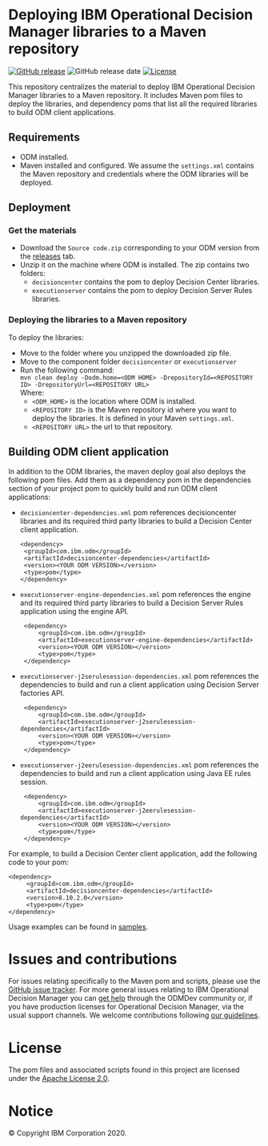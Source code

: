 
# Deploying IBM Operational Decision Manager libraries to a Maven repository

[![GitHub release](https://img.shields.io/github/release/ODMDev/odm-libs-in-maven.svg)](https://github.com/ODMDev/odm-libs-in-maven/releases)
![GitHub release date](https://img.shields.io/github/release-date/ODMDev/odm-libs-in-maven)
[![License](https://img.shields.io/badge/License-Apache%202.0-blue.svg)](https://opensource.org/licenses/Apache-2.0)

This repository centralizes the material to deploy IBM Operational Decision Manager libraries to a Maven repository. 
It includes Maven pom files to deploy the libraries, and dependency poms that list all the required libraries to build
ODM client applications. 

## Requirements
- ODM installed.
- Maven installed and configured. We assume the `settings.xml`
contains the Maven repository and credentials where the ODM libraries will be deployed.  

## Deployment
### Get the materials
- Download the `Source code.zip` corresponding to your ODM version from the [releases](../../releases) tab.
- Unzip it on the machine where ODM is installed. The zip contains two folders: 
  - `decisioncenter` contains the pom to deploy Decision Center libraries.  
  - `executionserver` contains the pom to deploy Decision Server Rules libraries.   

### Deploying the libraries to a Maven repository

To deploy the libraries:  
- Move to the folder where you unzipped the downloaded zip file. 
- Move to the component folder `decisioncenter` or `executionserver`
- Run the following command: <br/>
    `mvn clean deploy -Dodm.home=<ODM HOME> -DrepositoryId=<REPOSITORY ID> -DrepositoryUrl=<REPOSITORY URL>`<br/>
    Where: 
    - `<ODM_HOME>` is the location where ODM is installed.
    - `<REPOSITORY ID>` is the Maven repository id where you want to deploy the libraries. It is defined in 
    your Maven `settings.xml`.
    - `<REPOSITORY URL>` the url to that repository. 

## Building ODM client application

In addition to the ODM libraries, the maven deploy goal also deploys the following pom files. Add them as a dependency 
pom in the dependencies section of your project pom to quickly build and run ODM client applications: 
- `decisioncenter-dependencies.xml` pom references decisioncenter libraries and its required third party libraries
to build a Decision Center client application.
    ```
    <dependency>
     <groupId>com.ibm.odm</groupId>
     <artifactId>decisioncenter-dependencies</artifactId>
     <version><YOUR ODM VERSION></version>
     <type>pom</type>
    </dependency>
    ```
- `executionserver-engine-dependencies.xml` pom references the engine and its required third party libraries to build a 
Decision Server Rules application using the engine API. 
   ```
    <dependency>
        <groupId>com.ibm.odm</groupId>
        <artifactId>executionserver-engine-dependencies</artifactId>
        <version><YOUR ODM VERSION></version>
        <type>pom</type>
    </dependency>
   ``` 
- `executionserver-j2serulesession-dependencies.xml` pom references the dependencies to build and run a client 
application using Decision Server factories API.
   ```
    <dependency>
        <groupId>com.ibm.odm</groupId>
        <artifactId>executionserver-j2serulesession-dependencies</artifactId>
        <version><YOUR ODM VERSION></version>
        <type>pom</type>
    </dependency>
   ``` 
  
- `executionserver-j2eerulesession-dependencies.xml` pom references the dependencies to build and run a client 
application using Java EE rules session.
   ```
    <dependency>
        <groupId>com.ibm.odm</groupId>
        <artifactId>executionserver-j2eerulesession-dependencies</artifactId>
        <version><YOUR ODM VERSION></version>
        <type>pom</type>
    </dependency>
   ```   

For example, to build a Decision Center client application, add the following code to your pom:

``` 
<dependency>
     <groupId>com.ibm.odm</groupId>
     <artifactId>decisioncenter-dependencies</artifactId>
     <version>8.10.2.0</version>
     <type>pom</type>
</dependency>
```

Usage examples can be found in [samples](../../tree/master/samples). 

# Issues and contributions

For issues relating specifically to the Maven pom and scripts, please use the [GitHub issue tracker](../../issues). 
For more general issues relating to IBM Operational Decision Manager you can [get help](https://developer.ibm.com/odm/home/connect/) 
through the ODMDev community or, if you have production licenses for Operational Decision Manager, via the usual support channels.
We welcome contributions following [our guidelines](CONTRIBUTING.md).


# License
The pom files and associated scripts found in this project are licensed under the [Apache License 2.0](LICENSE).

# Notice
© Copyright IBM Corporation 2020.
